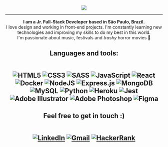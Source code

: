 <div align="center">
  <img src="https://s8.gifyu.com/images/Hello-There-I-am-Matheus.26fd5087953a1804.gif" />
</div>

---

<p align="center">
  <strong>I am a Jr. Full-Stack Developer based in São Paulo, Brazil.</strong> <br />
  I love design and working in front-end projects. I'm constantly learning new technologies and improving my skills to do my best in this world. <br />
  I'm passionate about music, festivals and <i>trashy</i> horror movies 🧟
</p>


<h2 align="center"> Languages and tools: <br/><br/>

  ![HTML5](https://img.shields.io/badge/html5-%23E34F26.svg?style=for-the-badge&logo=html5&logoColor=white&color=165721)
  ![CSS3](https://img.shields.io/badge/css3-%231572B6.svg?style=for-the-badge&logo=css3&logoColor=white&color=165721)
  ![SASS](https://img.shields.io/badge/SASS-hotpink.svg?style=for-the-badge&logo=SASS&logoColor=white&color=165721)
  ![JavaScript](https://img.shields.io/badge/javascript-%23323330.svg?style=for-the-badge&logo=javascript&logoColor=white&color=165721)
  ![React](https://img.shields.io/badge/react-%2320232a.svg?style=for-the-badge&logo=react&logoColor=white&color=165721)
  ![Docker](https://img.shields.io/badge/docker-%230db7ed.svg?style=for-the-badge&logo=docker&logoColor=white&color=165721)
  ![NodeJS](https://img.shields.io/badge/node.js-6DA55F?style=for-the-badge&logo=node.js&logoColor=white&color=165721)
  ![Express.js](https://img.shields.io/badge/express.js-%23404d59.svg?style=for-the-badge&logo=express&logoColor=white&color=165721)
  ![MongoDB](https://img.shields.io/badge/MongoDB-%234ea94b.svg?style=for-the-badge&logo=mongodb&logoColor=white&color=165721)
  ![MySQL](https://img.shields.io/badge/mysql-%2300f.svg?style=for-the-badge&logo=mysql&logoColor=white&color=165721)
  ![Python](https://img.shields.io/badge/python-3670A0?style=for-the-badge&logo=python&logoColor=white&color=165721)
  ![Heroku](https://img.shields.io/badge/heroku-%23430098.svg?style=for-the-badge&logo=heroku&logoColor=white&color=165721)
  ![Jest](https://img.shields.io/badge/-jest-%23C21325?style=for-the-badge&logo=jest&logoColor=white&color=165721)
  ![Adobe Illustrator](https://img.shields.io/badge/adobe%20illustrator-%23FF9A00.svg?style=for-the-badge&logo=adobe%20illustrator&logoColor=white&color=165721)
  ![Adobe Photoshop](https://img.shields.io/badge/adobe%20photoshop-%2331A8FF.svg?style=for-the-badge&logo=adobe%20photoshop&logoColor=white&color=165721)
  ![Figma](https://img.shields.io/badge/figma-%23F24E1E.svg?style=for-the-badge&logo=figma&logoColor=white&color=165721)

</h2>

<h2 align="center"> Feel free to get in touch :) <br/><br/>

  [![LinkedIn](https://img.shields.io/badge/linkedin-%230077B5.svg?style=for-the-badge&logo=linkedin&logoColor=white&color=165721)](https://www.linkedin.com/in/matheuscarvalhoscm/)
  [![Gmail](https://img.shields.io/badge/Gmail-D14836?style=for-the-badge&logo=gmail&logoColor=white&color=165721)](mailto:matheuscarvalhoscm@gmail.com)
  [![HackerRank](https://img.shields.io/badge/-Hackerrank-2EC866?style=for-the-badge&logo=HackerRank&logoColor=white&color=165721)](https://www.hackerrank.com/matheuscarvalho3)
  
</h2>
